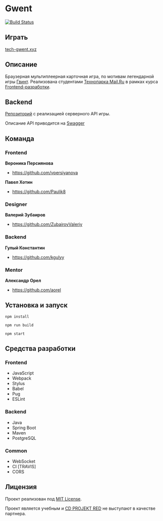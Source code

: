# Gwent

[![Build Status](https://travis-ci.org/frontend-park-mail-ru/2017_2_GwentTeam.svg?branch=master)](https://travis-ci.org/frontend-park-mail-ru/2017_2_GwentTeam)

## Играть

[tech-gwent.xyz](https://tech-gwent.xyz)

## Описание

Браузерная мультиплеерная карточная игра, по мотивам легендарной игры [Гвинт](https://www.playgwent.com).
Реализована студентами [Технопарка Mail.Ru](https://park.mail.ru) в рамках курса [Frontend-разработки](https://frontend-park-mailru.firebaseapp.com).

## Backend

[Репозиторий](<https://github.com/java-park-mail-ru/Gwent-09-2017>) c реализацией серверного API игры.

Описание API приводится на [Swagger](https://app.swaggerhub.com/apis/GwentTeam/TechnoGwentAPI/0.1.2)

## Команда

### Frontend

**Вероника Персиянова**

* <https://github.com/vpersiyanova>

**Павел Хотин**

* <https://github.com/Paulik8>

### Designer

**Валерий Зубаиров**

* <https://github.com/ZubairovValeriy>

### Backend

**Гулый Константин**

* <https://github.com/kgulyy>

### Mentor

**Александр Орел**

* <https://github.com/aorel>

## Установка и запуск

```
npm install
```
```
npm run build
```
```
npm start
```

## Средства разработки

### Frontend

- JavaScript
- Webpack
- Stylus
- Babel
- Pug
- ESLint

### Backend

- Java
- Spring Boot
- Maven
- PostgreSQL

### Common

- WebSocket
- CI [TRAVIS]
- CORS

## Лицензия

Проект реализован под [MIT License](LICENSE.md).

Проект является учебным и [CD PROJEKT RED](http://en.cdprojektred.com) не выступают в качестве партнера.
